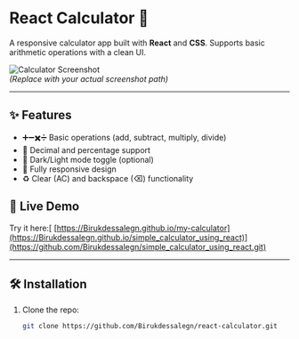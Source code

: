 # React Calculator 🧮


A responsive calculator app built with **React** and **CSS**. Supports basic arithmetic operations with a clean UI.

![Calculator Screenshot](./screenshot.png)  
*(Replace with your actual screenshot path)*

---

## ✨ Features
- ➕➖✖️➗ Basic operations (add, subtract, multiply, divide)
- 🔢 Decimal and percentage support
- 🎨 Dark/Light mode toggle (optional)
- 📱 Fully responsive design
- ♻️ Clear (AC) and backspace (⌫) functionality

## 🚀 Live Demo
Try it here:[ [https://Birukdessalegn.github.io/my-calculator](https://Birukdessalegn.github.io/simple_calculator_using_react)](https://github.com/Birukdessalegn/simple_calculator_using_react.git)

---

## 🛠️ Installation
1. Clone the repo:
   ```bash
   git clone https://github.com/Birukdessalegn/react-calculator.git
